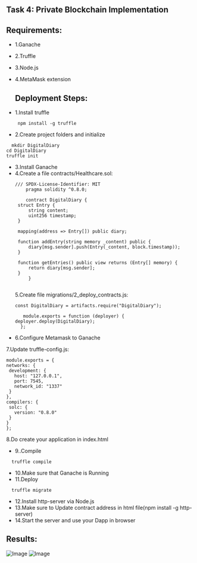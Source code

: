 ## Task 4: Private Blockchain Implementation

## Requirements:
- 1.Ganache
- 2.Truffle
- 3.Node.js
- 4.MetaMask extension

  ## Deployment Steps:
- 1.Install truffle
  ``` 
   npm install -g truffle
   ```
- 2.Create project folders and initialize
 ``` 
   mkdir DigitalDiary
 cd DigitalDiary
truffle init
   ```
- 3.Install Ganache
- 4.Create a file contracts/Healthcare.sol:
   ``` 
   /// SPDX-License-Identifier: MIT
       pragma solidity ^0.8.0;

       contract DigitalDiary {
    struct Entry {
        string content;
        uint256 timestamp;
    }

    mapping(address => Entry[]) public diary;

    function addEntry(string memory _content) public {
        diary[msg.sender].push(Entry(_content, block.timestamp));
    }

    function getEntries() public view returns (Entry[] memory) {
        return diary[msg.sender];
    }
        }


   ```
  5.Create file migrations/2_deploy_contracts.js:
   ``` 
   const DigitalDiary = artifacts.require("DigitalDiary");

      module.exports = function (deployer) {
  deployer.deploy(DigitalDiary);
     };

   ```
 - 6.Configure Metamask to Ganache
  
  7.Update truffle-config.js:
   ``` 
  module.exports = {
  networks: {
    development: {
      host: "127.0.0.1",
      port: 7545,
      network_id: "1337"
    }
  },
  compilers: {
    solc: {
      version: "0.8.0"
    }
  }
  };

   ```
8.Do create your application in index.html
- 9..Compile 
 ``` 
   truffle compile 
   ```
- 10.Make sure that Ganache is Running
- 11.Deploy
 ``` 
   truffle migrate
   ```
- 12.Install http-server via Node.js
- 13.Make sure to Update contract address in html file(npm install -g http-server)
- 14.Start the server and use your Dapp in browser
  

## Results:
![Image](https://github.com/user-attachments/assets/471cc871-7081-4488-8663-ac1398dd3669)
![Image](https://github.com/user-attachments/assets/580c4716-76d7-46ca-ad77-26c557c66416)
